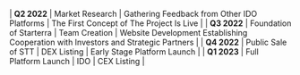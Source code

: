 | **Q2 2022** | Market Research \| Gathering Feedback from Other IDO Platforms \| The First Concept of The Project Is Live                     |
| **Q3 2022** | Foundation of Starterra \| Team Creation \| Website Development Establishing Cooperation with Investors and Strategic Partners |
| **Q4 2022** | Public Sale of STT \| DEX Listing \| Early Stage Platform Launch                                                               |
| **Q1 2023** | Full Platform Launch \| IDO \| CEX Listing                                                                                     |